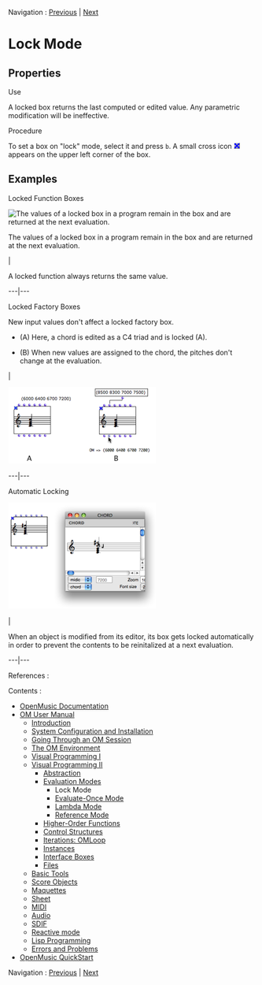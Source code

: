 Navigation : [Previous](EvalModes "page précédente\(Evaluation
Modes\)") | [Next](EvOnceMode "Next\(Evaluate-Once
Mode\)")


# Lock Mode

## Properties

Use

A locked box returns the last computed or edited value. Any parametric
modification will be ineffective.

Procedure

To set a box on "lock" mode, select it and press `b`. A small cross icon
![](../res/cross_icon.png) appears on the upper left corner of the box.

## Examples

Locked Function Boxes

![The values of a locked box in a program remain in the box and are returned
at the next evaluation.](../res/lockmode2.png)

The values of a locked box in a program remain in the box and are returned at
the next evaluation.

|

A locked function always returns the same value.  
  
---|---  
  
Locked Factory Boxes

New input values don't affect a locked factory box.

  * (A) Here, a chord is edited as a C4 triad and is locked (A). 

  * (B) When new values are assigned to the chord, the pitches don't change at the evaluation.

|

[![](../res/lockmode3_1.png)](../res/lockmode3.png "Cliquez pour agrandir")  
  
---|---  
  
Automatic Locking

[![](../res/edit-lock_1.png)](../res/edit-lock.png "Cliquez pour agrandir")

|

When an object is modified from its editor, its box gets locked automatically
in order to prevent the contents to be reinitalized at a next evaluation.  
  
---|---  
  
References :

Contents :

  * [OpenMusic Documentation](OM-Documentation)
  * [OM User Manual](OM-User-Manual)
    * [Introduction](00-Contents)
    * [System Configuration and Installation](Installation)
    * [Going Through an OM Session](Goingthrough)
    * [The OM Environment](Environment)
    * [Visual Programming I](BasicVisualProgramming)
    * [Visual Programming II](AdvancedVisualProgramming)
      * [Abstraction](Abstraction)
      * [Evaluation Modes](EvalModes)
        * Lock Mode
        * [Evaluate-Once Mode](EvOnceMode)
        * [Lambda Mode](LambdaMode)
        * [Reference Mode](RefMode)
      * [Higher-Order Functions](HighOrder)
      * [Control Structures](Control)
      * [Iterations: OMLoop](OMLoop)
      * [Instances](Instances)
      * [Interface Boxes](InterfaceBoxes)
      * [Files](Files)
    * [Basic Tools](BasicObjects)
    * [Score Objects](ScoreObjects)
    * [Maquettes](Maquettes)
    * [Sheet](Sheet)
    * [MIDI](MIDI)
    * [Audio](Audio)
    * [SDIF](SDIF)
    * [Reactive mode](Reactive)
    * [Lisp Programming](Lisp)
    * [Errors and Problems](errors)
  * [OpenMusic QuickStart](QuickStart-Chapters)

Navigation : [Previous](EvalModes "page précédente\(Evaluation
Modes\)") | [Next](EvOnceMode "Next\(Evaluate-Once
Mode\)")

